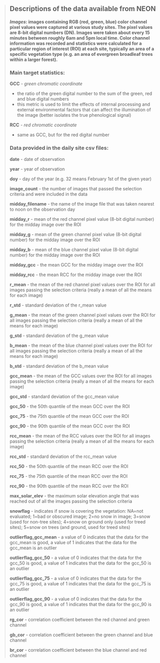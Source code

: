 


>## Descriptions of the data available from NEON
> #### _Images_: images containing RGB (red, green, blue) color channel pixel values were captured at various study sites. The pixel values are 8-bit digital numbers (DN). Images were taken about every 15 minutes between roughly 6am and 5pm local time. Color channel information was recorded and statistics were calculated for a particular region of interest (ROI) at each site, typically an area of a specific vegetation type (e.g. an area of evergreen broadleaf trees within a larger forest).
> ### **Main target statistics:** 
> **GCC** - _green chromatic coordinate_
> * the ratio of the green digital number to the sum of the green, red and blue digital numbers 
> * this metric is used to limit the effects of internal processing and external environmental factors that can affect the illumination of the image (better isolates the true phenological signal)
>
>**RCC** - _red chromatic coordinate_
> * same as GCC, but for the red digital number
> 
> ### **Data provided in the daily site csv files:**
> **date** - date of observation
>
> **year** - year of observation
>
> **doy** - day of the year (e.g. 32 means February 1st of the given year)
>
> **image_count** - the number of images that passed the selection criteria and were included in the data
>
> **midday_filename** - the name of the image file that was taken nearest to noon on the observation day
>
> **midday_r** - mean of the red channel pixel value (8-bit digital number) for the midday image over the ROI
>
> **midday_g** - mean of the green channel pixel value (8-bit digital number) for the midday image over the ROI
>
> **midday_b** - mean of the blue channel pixel value (8-bit digital number) for the midday image over the ROI
>
> **midday_gcc** - the mean GCC for the midday image over the ROI
>
> **midday_rcc** - the mean RCC for the midday image over the ROI
>
> **r_mean** - the mean of the red channel pixel values over the ROI for all images passing the selection criteria  (really a mean of all the means for each image)
>
> **r_std** - standard deviation of the r_mean value
>
> **g_mean** - the mean of the green channel pixel values over the ROI for all images passing the selection criteria  (really a mean of all the means for each image)
>
> **g_std** - standard deviation of the g_mean value
>
> **b_mean** - the mean of the blue channel pixel values over the ROI for all images passing the selection criteria  (really a mean of all the means for each image)
>
> **b_std** - standard deviation of the b_mean value
>
> **gcc_mean** - the mean of the GCC values over the ROI for all images passing the selection criteria  (really a mean of all the means for each image)
>
> **gcc_std** - standard deviation of the gcc_mean value
>
> **gcc_50** - the 50th quantile of the mean GCC over the ROI
>
> **gcc_75** - the 75th quantile of the mean GCC over the ROI
>
> **gcc_90** - the 90th quantile of the mean GCC over the ROI
>
> **rcc_mean** - the mean of the RCC values over the ROI for all images passing the selection criteria  (really a mean of all the means for each image)
>
> **rcc_std** - standard deviation of the rcc_mean value
>
> **rcc_50** - the 50th quantile of the mean RCC over the ROI
>
> **rcc_75** - the 75th quantile of the mean RCC over the ROI
>
> **rcc_90** - the 90th quantile of the mean RCC over the ROI
>
> **max_solar_elev** - the maximum solar elevation angle that was reached out of all the images passing the selection criteria
>
> **snowflag** - indicates if snow is covering the vegetation: NA=not evaluated; 1=bad or obscured image; 2=no snow in image; 3=snow (used for non-tree sites); 4=snow on ground only (used for treed sites); 5=snow on trees (and ground, used for treed sites)
>
> **outlierflag_gcc_mean** - a value of 0 indicates that the data for the gcc_mean is good, a value of 1 indicates that the data for the gcc_mean is an outlier
>
> **outlierflag_gcc_50** - a value of 0 indicates that the data for the gcc_50 is good, a value of 1 indicates that the data for the gcc_50 is an outlier
>
> **outlierflag_gcc_75** - a value of 0 indicates that the data for the gcc_75 is good, a value of 1 indicates that the data for the gcc_75 is an outlier
>
> **outlierflag_gcc_90** - a value of 0 indicates that the data for the gcc_90 is good, a value of 1 indicates that the data for the gcc_90 is an outlier
>
>**rg_cor** - correlation coefficient between the red channel and green channel
>
>**gb_cor** - correlation coefficient between the green channel and blue channel
>
>**br_cor** - correlation coefficient between the blue channel and red channel
